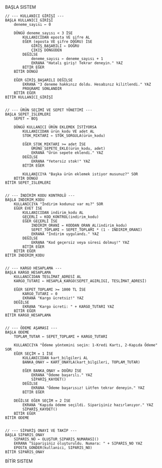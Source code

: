 BAŞLA SISTEM

    // --- KULLANICI GİRİŞİ ---
    BAŞLA KULLANICI_GİRİŞİ
        deneme_sayısı ← 0
        
        DÖNGÜ deneme_sayısı < 3 İSE
            KULLANICIDAN eposta VE şifre AL
            EĞER (eposta VE şifre DOĞRU) İSE
                GİRİŞ_BAŞARILI ← DOĞRU
                ÇIKIŞ DÖNGÜDEN
            DEĞİLSE
                deneme_sayısı ← deneme_sayısı + 1
                EKRANA "Hatalı giriş! Tekrar deneyin." YAZ
            BİTİR EĞER
        BİTİR DÖNGÜ

        EĞER GİRİŞ_BAŞARILI DEĞİLSE
            EKRANA "3 deneme hakkınız doldu. Hesabınız kilitlendi." YAZ
            PROGRAMI SONLANDIR
        BİTİR EĞER
    BİTİR KULLANICI_GİRİŞİ


    // --- ÜRÜN SEÇİMİ VE SEPET YÖNETİMİ ---
    BAŞLA SEPET_ISLEMLERI
        SEPET ← BOŞ

        DÖNGÜ KULLANICI ÜRÜN EKLEMEK İSTİYORSA
            KULLANICIDAN ürün_kodu VE adet AL
            STOK_MIKTARI ← STOK_SORGULA(ürün_kodu)

            EĞER STOK_MIKTARI >= adet İSE
                ÜRÜNÜ_SEPETE_EKLE(ürün_kodu, adet)
                EKRANA "Ürün sepete eklendi." YAZ
            DEĞİLSE
                EKRANA "Yetersiz stok!" YAZ
            BİTİR EĞER

            KULLANICIYA "Başka ürün eklemek istiyor musunuz?" SOR
        BİTİR DÖNGÜ
    BİTİR SEPET_ISLEMLERI


    // --- İNDİRİM KODU KONTROLÜ ---
    BAŞLA INDIRIM_KODU
        KULLANICIYA "İndirim kodunuz var mı?" SOR
        EĞER EVET İSE
            KULLANICIDAN indirim_kodu AL
            GEÇERLİ ← KOD_KONTROL(indirim_kodu)
            EĞER GEÇERLİ İSE
                INDIRIM_ORANI ← KODDAN_ORAN_AL(indirim_kodu)
                SEPET_TOPLAMI ← SEPET_TOPLAMI * (1 - INDIRIM_ORANI)
                EKRANA "İndirim uygulandı." YAZ
            DEĞİLSE
                EKRANA "Kod geçersiz veya süresi dolmuş!" YAZ
            BİTİR EĞER
        BİTİR EĞER
    BİTİR INDIRIM_KODU


    // --- KARGO HESAPLAMA ---
    BAŞLA KARGO_HESAPLAMA
        KULLANICIDAN TESLİMAT_ADRESİ AL
        KARGO_TUTARI ← HESAPLA_KARGO(SEPET_AGIRLIGI, TESLİMAT_ADRESİ)

        EĞER SEPET_TOPLAMI >= 1000 TL İSE
            KARGO_TUTARI ← 0
            EKRANA "Kargo ücretsiz!" YAZ
        DEĞİLSE
            EKRANA "Kargo ücreti: " + KARGO_TUTARI YAZ
        BİTİR EĞER
    BİTİR KARGO_HESAPLAMA


    // --- ÖDEME AŞAMASI ---
    BAŞLA ODEME
        TOPLAM_TUTAR ← SEPET_TOPLAMI + KARGO_TUTARI

        KULLANICIYA "Ödeme yöntemini seçin: 1-Kredi Kartı, 2-Kapıda Ödeme" SOR
        EĞER SEÇİM = 1 İSE
            KULLANICIDAN kart_bilgileri AL
            BANKA_ONAY ← KART_ONAYLA(kart_bilgileri, TOPLAM_TUTAR)

            EĞER BANKA_ONAY = DOĞRU İSE
                EKRANA "Ödeme başarılı." YAZ
                SİPARİŞ_KAYDET()
            DEĞİLSE
                EKRANA "Ödeme başarısız! Lütfen tekrar deneyin." YAZ
            BİTİR EĞER

        DEĞİLSE EĞER SEÇİM = 2 İSE
            EKRANA "Kapıda ödeme seçildi. Siparişiniz hazırlanıyor." YAZ
            SİPARİŞ_KAYDET()
        BİTİR EĞER
    BİTİR ODEME


    // --- SİPARİŞ ONAYI VE TAKİP ---
    BAŞLA SIPARIS_ONAY
        SIPARIS_NO ← OLUŞTUR_SIPARIS_NUMARASI()
        EKRANA "Siparişiniz oluşturuldu. Numara: " + SIPARIS_NO YAZ
        EPOSTA_GONDER(kullanici, SIPARIS_NO)
    BİTİR SIPARIS_ONAY

BİTİR SISTEM
